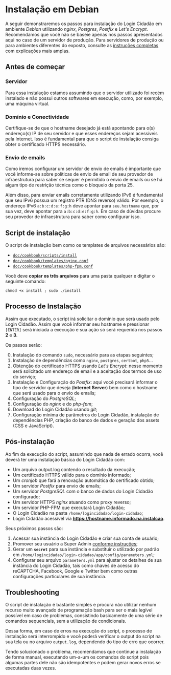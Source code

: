 Instalação em Debian
====================

A seguir demonstraremos os passos para instalação do Login Cidadão em ambiente
*Debian* utilizando *nginx*, *Postgres*, *Postfix* e *Let's Encrypt*. Recomendamos
que você não se baseie apenas nos passos apresentados aqui no caso de um servidor
de produção. Para servidores de produção ou para ambientes diferentes do exposto,
consulte as [instruções completas](docs.md) com explicações mais amplas.

Antes de começar
----------------

### Servidor

Para essa instalação estamos assumindo que o servidor utilizado foi recém
instalado e não possui outros softwares em execução, como, por exemplo, uma
máquina virtual.

### Domínio e Conectividade

Certifique-se de que o hostname desejado já está apontando para o(s) endereço(s)
IP de seu servidor e que esses endereços sejam acessíveis pela Internet. Isso é
fundamental para que o script de instalação consiga obter o certificado HTTPS
necessário.

### Envio de emails

Como iremos configurar um servidor de envio de emails é importante que você
informe-se sobre políticas de envio de email de seu provedor de infraestrutura
para saber se sequer é permitido o envio de emails ou se há algum tipo de
restrição técnica como o bloqueio da porta 25.

Além disso, para enviar emails corretamente utilizando IPv6 é fundamental que
seu IPv6 possua um registro PTR (DNS reverso) válido. Por exemplo, o endereço
IPv6 `a:b:c:d:e:f:g:h` deve apontar para `seu.hostname` que, por sua vez, deve
apontar para `a:b:c:d:e:f:g:h`. Em caso de dúvidas procure seu provedor de
infraestrutura para saber como configurar isso.

Script de instalação
--------------------

O script de instalação bem como os templates de arquivos necessários são:

 - [`doc/cookbook/scripts/install`](scripts/install)
 - [`doc/cookbook/templates/nginx.conf`](templates/nginx.conf)
 - [`doc/cookbook/templates/php-fpm.conf`](templates/php-fpm.conf)

Você deve **copiar os três arquivos** para uma pasta qualquer e digitar
o seguinte comando:

    chmod +x install ; sudo ./install

Processo de Instalação
----------------------

Assim que executado, o script irá solicitar o domínio que será usado pelo Login
Cidadão. Assim que você informar seu hostname e pressionar `[ENTER]` será iniciada
a execução e sua ação só será requerida nos passos **2** e **3**.

Os passos serão:

0. Instalação do comando `sudo`, necessário para as etapas seguintes;
1. Instalação de dependências como `nginx`, `postgres`, `certbot`, `php5`...
2. Obtenção do certificado HTTPS usando *Let's Encrypt*: nesse momento será
   solicitado um endereço de email e a aceitação dos termos de uso do serviço;
3. Instalação e Configuração do *Postfix*: aqui você precisará informar o tipo
   de servidor que deseja (**Internet Server**) bem como o hostname que será
   usado para o envio de emails;
4. Configuração do *PostgreSQL*;
5. Configuração do *nginx* e do *php-fpm*;
6. Download do Login Cidadão usando *git*;
7. Configuração mínima de parâmetros do Login Cidadão, instalação de dependências
   PHP, criação do banco de dados e geração dos assets (CSS e JavaScript).

Pós-instalação
--------------

Ao fim da execução do script, assumindo que nada de errado ocorra, você deverá
ter uma instalação básica do Login Cidadão com:

 - Um arquivo output.log contendo o resultado da execução;
 - Um certificado HTTPS válido para o domínio informado;
 - Um *cronjob* que fará a renovação automática do certificado obtido;
 - Um servidor *Postfix* para envio de emails;
 - Um servidor *PostgreSQL* com o banco de dados do Login Cidadão configurado;
 - Um servidor HTTPS *nginx* atuando como proxy reverso;
 - Um servidor PHP-FPM que executará Login Cidadão;
 - O Login Cidadão na pasta `/home/logincidadao/login-cidadao`;
 - Login Cidadão acessível via **https://hostname.informado.na.instalcao**.

Seus próximos passos são:

1. Acessar sua instância do Login Cidadão e criar sua conta de usuário;
2. Promover seu usuário a Super Admin [conforme instruções](admin_user.md);
3. Gerar um **`secret`** para sua instância e substituir o utilizado por
   padrão em `/home/logincidadao/login-cidadao/app/config/parameters.yml`;
4. Configurar seu arquivo `parameters.yml` para ajustar os detalhes de sua
   instância do Login Cidadão, tais como chaves de acesso do reCAPTCHA,
   Facebook, Google e Twitter bem como outras configurações particulares de
   sua instância.

Troubleshooting
---------------

O script de instalação é bastante simples e procura não utilizar nenhum recurso
muito avançado de programação bash para ser o mais legível possível em caso de
problemas, consistindo basicamente de uma série de comandos sequenciais, sem a
utilização de condicionais.

Dessa forma, em caso de erros na execução do script, o processo de instalação
será interrompido e você poderá verificar o output do script na sua tela ou no
arquivo `output.log`, dependendo do tipo de erro que ocorrer.

Tendo solucionado o problema, recomendamos que continue a instalação de forma
manual, executando um-a-um os comandos do script pois algumas partes dele não
são idempotentes e podem gerar novos erros se executadas duas vezes.
